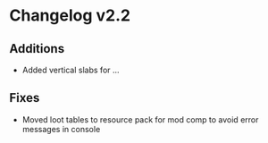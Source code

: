 # Changelog v2.2

## Additions
- Added vertical slabs for ...

## Fixes
- Moved loot tables to resource pack for mod comp to avoid error messages in console
